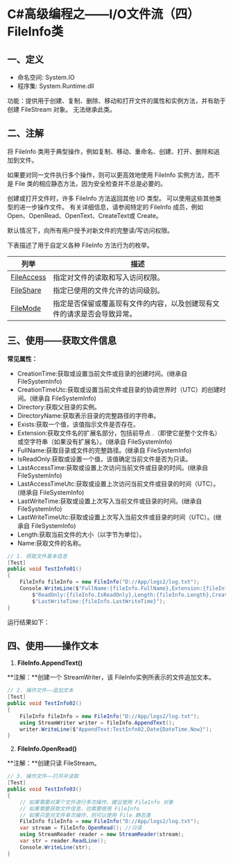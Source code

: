 # C#高级编程之——I/O文件流（四）FileInfo类

## 一、定义

- 命名空间:
System.IO
- 程序集:
System.Runtime.dll

功能：提供用于创建、复制、删除、移动和打开文件的属性和实例方法，并有助于创建 FileStream 对象。 无法继承此类。

## 二、注解

将 FileInfo 类用于典型操作，例如复制、移动、重命名、创建、打开、删除和追加到文件。

如果要对同一文件执行多个操作，则可以更高效地使用 FileInfo 实例方法，而不是 File 类的相应静态方法，因为安全检查并不总是必要的。

创建或打开文件时，许多 FileInfo 方法返回其他 I/O 类型。 可以使用这些其他类型的进一步操作文件。 有关详细信息，请参阅特定的 FileInfo 成员，例如 Open、OpenRead、OpenText、CreateText或 Create。

默认情况下，向所有用户授予对新文件的完整读/写访问权限。

下表描述了用于自定义各种 FileInfo 方法行为的枚举。

<div class="has-inner-focus"><table aria-label="表 1" class="table table-sm margin-top-none">
<thead>
<tr>
<th>列举</th>
<th>描述</th>
</tr>
</thead>
<tbody>
<tr>
<td><a href="https://learn.microsoft.com/zh-cn/dotnet/api/system.io.fileaccess?view=net-8.0" class="no-loc" data-linktype="relative-path">FileAccess</a></td>
<td>指定对文件的读取和写入访问权限。</td>
</tr>
<tr>
<td><a href="https://learn.microsoft.com/zh-cn/dotnet/api/system.io.fileshare?view=net-8.0" class="no-loc" data-linktype="relative-path">FileShare</a></td>
<td>指定已使用的文件允许的访问级别。</td>
</tr>
<tr>
<td><a href="https://learn.microsoft.com/zh-cn/dotnet/api/system.io.filemode?view=net-8.0" class="no-loc" data-linktype="relative-path">FileMode</a></td>
<td>指定是否保留或覆盖现有文件的内容，以及创建现有文件的请求是否会导致异常。</td>
</tr>
</tbody>
</table></div>

## 三、使用——获取文件信息

**常见属性：**

- CreationTime:获取或设置当前文件或目录的创建时间。(继承自 FileSystemInfo)
- CreationTimeUtc:获取或设置当前文件或目录的协调世界时（UTC）的创建时间。(继承自 FileSystemInfo)
- Directory:获取父目录的实例。
- DirectoryName:获取表示目录的完整路径的字符串。
- Exists:获取一个值，该值指示文件是否存在。
- Extension:获取文件名的扩展名部分，包括前导点 .（即使它是整个文件名）或空字符串（如果没有扩展名）。(继承自 FileSystemInfo)
- FullName:获取目录或文件的完整路径。(继承自 FileSystemInfo)
- IsReadOnly:获取或设置一个值，该值确定当前文件是否为只读。
- LastAccessTime:获取或设置上次访问当前文件或目录的时间。(继承自 FileSystemInfo)
- LastAccessTimeUtc:获取或设置上次访问当前文件或目录的时间（UTC）。(继承自 FileSystemInfo)
- LastWriteTime:获取或设置上次写入当前文件或目录的时间。(继承自 FileSystemInfo)
- LastWriteTimeUtc:获取或设置上次写入当前文件或目录的时间（UTC）。(继承自 FileSystemInfo)
- Length:获取当前文件的大小（以字节为单位）。
- Name:获取文件的名称。

```csharp
// 1. 获取文件基本信息
[Test]
public void TestInfo01()
{
    FileInfo fileInfo = new FileInfo("D://App/logs2/log.txt");
    Console.WriteLine($"FullName:{fileInfo.FullName},Extension:{fileInfo.Extension}," +
        $"ReadOnly:{fileInfo.IsReadOnly},Length:{fileInfo.Length},CreateTime:{fileInfo.CreationTime}," +
        $"LastWriteTime:{fileInfo.LastWriteTime}");
}
```

运行结果如下：

## 四、使用——操作文本

1. **FileInfo.AppendText()**

**注解：**创建一个 StreamWriter，该 FileInfo实例所表示的文件追加文本。

```csharp
// 2. 操作文件——追加文本
[Test]
public void TestInfo02()
{
    FileInfo fileInfo = new FileInfo("D://App/logs2/log.txt");
    using StreamWriter writer = fileInfo.AppendText();
    writer.WriteLine($"AppendText:TestInfo02,Date{DateTime.Now}");
}
```

2. **FileInfo.OpenRead()**

**注解：**创建只读 FileStream。

```csharp
// 3. 操作文件——打开并读取
[Test]
public void TestInfo03()
{
    // 如果需要对某个文件进行多次操作，建议使用 FileInfo 对象
    // 如果需要获取文件信息，也需要使用 FileInfo
    // 如果只是对文件单次操作，则可以使用 File 静态类
    FileInfo fileInfo = new FileInfo("D://App/logs2/log.txt");
    var stream = fileInfo.OpenRead(); //只读
    using StreamReader reader = new StreamReader(stream);
    var str = reader.ReadLine();
    Console.WriteLine(str);
}
```
